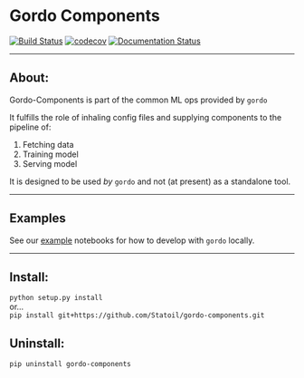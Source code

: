 # Gordo Components

[![Build Status](https://travis-ci.com/equinor/gordo-components.svg?token=9cHSKigsoXktTGTEJsVA&branch=master)](https://travis-ci.com/equinor/gordo-components)
[![codecov](https://codecov.io/gh/equinor/gordo-components/branch/master/graph/badge.svg)](https://codecov.io/gh/equinor/gordo-components)
[![Documentation Status](https://readthedocs.org/projects/gordo-components/badge/?version=latest)](https://gordo-components.readthedocs.io/en/latest/?badge=latest)


---

## About:
Gordo-Components is part of the common ML ops provided by `gordo`

It fulfills the role of inhaling config files and supplying components to the pipeline of:

1. Fetching data
2. Training model
3. Serving model

It is designed to be used _by_ `gordo` and not (at present) as a standalone tool.

---

## Examples

See our [example](./examples) notebooks for how to develop with `gordo` locally.

---

## Install: 
`python setup.py install`  
or...  
`pip install git+https://github.com/Statoil/gordo-components.git`

## Uninstall:
`pip uninstall gordo-components`